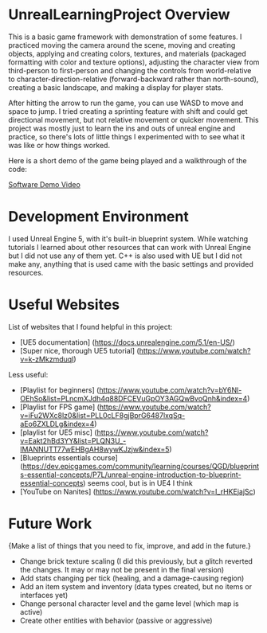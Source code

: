 # UnrealLearningProject Overview

This is a basic game framework with demonstration of some features. I practiced moving the camera around the scene, moving and creating objects, applying and creating colors, textures, and materials (packaged formatting with color and texture options), adjusting the character view from third-person to first-person and changing the controls from world-relative to character-direction-relative (forward-backward rather than north-sound), creating a basic landscape, and making a display for player stats.

After hitting the arrow to run the game, you can use WASD to move and space to jump. I tried creating a sprinting feature with shift and could get directional movement, but not relative movement or quicker movement. This project was mostly just to learn the ins and outs of unreal engine and practice, so there's lots of little things I experimented with to see what it was like or how things worked.

Here is a short demo of the game being played and a walkthrough of the code:

[Software Demo Video](http://youtube.link.goes.here)

# Development Environment

I used Unreal Engine 5, with it's built-in blueprint system. While watching tutorials I learned about other resources that can work with Unreal Engine but I did not use any of them yet. C++ is also used with UE but I did not make any, anything that is used came with the basic settings and provided resources.


# Useful Websites

List of websites that I found helpful in this project:
* [UE5 documentation] (https://docs.unrealengine.com/5.1/en-US/)
* [Super nice, thorough UE5 tutorial] (https://www.youtube.com/watch?v=k-zMkzmduqI)

Less useful:
* [Playlist for beginners] (https://www.youtube.com/watch?v=bY6Nl-OEhSo&list=PLncmXJdh4q88DFCEVuGpOY3AGQwBvoQnh&index=4)
* [Playlist for FPS game]	(https://www.youtube.com/watch?v=iFu2WXc8lz0&list=PLL0cLF8gjBprG6487lxqSq-aEo6ZXLDLg&index=4)
* [playlist for UE5 misc] (https://www.youtube.com/watch?v=Eakt2hBd3YY&list=PLQN3U_-lMANNUTT77wEHBgAH8wywKJzjw&index=5)
* [Blueprints essentials course] (https://dev.epicgames.com/community/learning/courses/QGD/blueprints-essential-concepts/P7L/unreal-engine-introduction-to-blueprint-essential-concepts) seems cool, but is in UE4 I think
* [YouTube on Nanites] 	(https://www.youtube.com/watch?v=I_rHKEjajSc)


# Future Work

{Make a list of things that you need to fix, improve, and add in the future.}
* Change brick texture scaling (I did this previously, but a glitch reverted the changes. It may or may not be present in the final version)
* Add stats changing per tick (healing, and a damage-causing region)
* Add an item system and inventory (data types created, but no items or interfaces yet)
* Change personal character level and the game level (which map is active)
* Create other entities with behavior (passive or aggressive)
